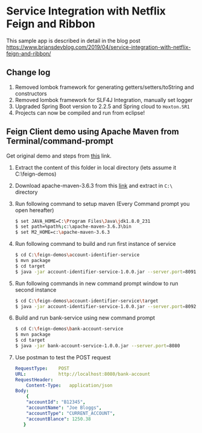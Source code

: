 # Service Integration with Netflix Feign and Ribbon

This sample app is described in detail in the blog post https://www.briansdevblog.com/2019/04/service-integration-with-netflix-feign-and-ribbon/

## Change log

1.  Removed lombok framework for generating getters/setters/toString and constructors
2.  Removed lombok framework for SLF4J Integration, manually set logger
3.  Upgraded Spring Boot version to 2.2.5 and Spring cloud to `Hoxton.SR1`
4.  Projects can now be compiled and run from eclipse!

## Feign Client demo using Apache Maven from Terminal/command-prompt

Get original demo and steps from [this](https://dzone.com/articles/service-integration-with-netflix-feign-and-ribbon) link.

1. Extract the content of this folder in local directory (lets assume it C:\feign-demos)

2. Download apache-maven-3.6.3 from this [link](http://apachemirror.wuchna.com/maven/maven-3/3.6.3/binaries/apache-maven-3.6.3-bin.zip) and extract in `C:\` directory

3. Run following command to setup maven (Every Command prompt you open hereafter)

    ```bash
    $ set JAVA_HOME=C:\Program Files\Java\jdk1.8.0_231
    $ set path=%path%;c:\apache-maven-3.6.3\bin
    $ set M2_HOME=c:\apache-maven-3.6.3
    ```

4.  Run following command to build and run first instance of service

    ```bash
    $ cd C:\feign-demos\account-identifier-service
    $ mvn package
    $ cd target
    $ java -jar account-identifier-service-1.0.0.jar --server.port=8091
    ```


5.  Run following commands in new command prompt window to run second instance

    ```bash
    $ cd C:\feign-demos\account-identifier-service\target
    $ java -jar account-identifier-service-1.0.0.jar --server.port=8092
    ```

6.  Build and run bank-service using new command prompt

    ```bash
    $ cd C:\feign-demos\bank-account-service
    $ mvn package
    $ cd target 
    $ java -jar bank-account-service-1.0.0.jar --server.port=8080
    ```

7.  Use postman to test the POST request

    ```yaml
    RequestType:    POST
    URL:            http://localhost:8080/bank-account
    RequestHeader:  
        Content-Type:   application/json
    Body:
        {
        "accountId": "B12345",
        "accountName": "Joe Bloggs",
        "accountType": "CURRENT_ACCOUNT",
        "accountBlance": 1250.38
       }
    ```